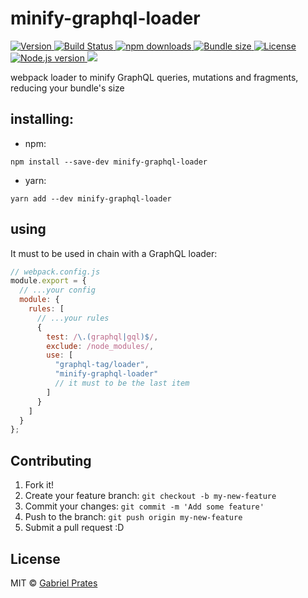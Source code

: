 # minify-graphql-loader

<a href="https://www.npmjs.com/package/minify-graphql-loader">
<img src="https://img.shields.io/npm/v/minify-graphql-loader" alt="Version" />
</a>

<a href="https://travis-ci.org/gabsprates/minify-graphql-loader">
<img src="https://travis-ci.org/gabsprates/minify-graphql-loader.svg?branch=master" alt="Build Status" />
</a>

<a href="https://www.npmjs.com/package/minify-graphql-loader">
<img src="https://img.shields.io/npm/dw/minify-graphql-loader" alt="npm downloads" />
</a>

<a href="https://bundlephobia.com/result?p=minify-graphql-loader">
<img src="https://img.shields.io/bundlephobia/minzip/minify-graphql-loader" alt="Bundle size" />
</a>

<a href="https://github.com/gabsprates/minify-graphql-loader/blob/master/LICENSE">
<img src="https://img.shields.io/github/license/gabsprates/minify-graphql-loader" alt="License" />
</a>

<a href="https://github.com/gabsprates/minify-graphql-loader/">
<img src="https://img.shields.io/node/v/minify-graphql-loader" alt="Node.js version" />
</a>

<a href="https://codecov.io/gh/gabsprates/minify-graphql-loader">
  <img src="https://codecov.io/gh/gabsprates/minify-graphql-loader/branch/master/graph/badge.svg" />
</a>

webpack loader to minify GraphQL queries, mutations and fragments, reducing your bundle's size

## installing:

- npm:

```
npm install --save-dev minify-graphql-loader
```

- yarn:

```
yarn add --dev minify-graphql-loader
```

## using

It must to be used in chain with a GraphQL loader:

```javascript
// webpack.config.js
module.export = {
  // ...your config
  module: {
    rules: [
      // ...your rules
      {
        test: /\.(graphql|gql)$/,
        exclude: /node_modules/,
        use: [
          "graphql-tag/loader",
          "minify-graphql-loader"
          // it must to be the last item
        ]
      }
    ]
  }
};
```

## Contributing

1. Fork it!
2. Create your feature branch: `git checkout -b my-new-feature`
3. Commit your changes: `git commit -m 'Add some feature'`
4. Push to the branch: `git push origin my-new-feature`
5. Submit a pull request :D

## License

MIT © [Gabriel Prates](http://gabrielprates.com)
